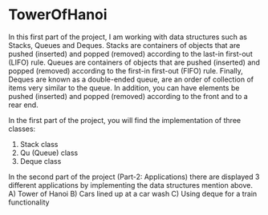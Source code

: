 # TowerOfHanoi

In this first part of the project, I am working with data structures such as Stacks, Queues and Deques. Stacks are containers of objects that are pushed (inserted) and popped (removed) according to the last-in first-out (LIFO) rule. Queues are containers of objects that are pushed (inserted) and popped (removed) according to the first-in first-out (FIFO) rule. Finally, Deques are known as a double-ended queue, are an order of collection of items very similar to the queue. In addition, you can have elements be pushed (inserted) and popped (removed) according to the front and to a rear end. 

In the first part of the project, you will find the implementation of three classes:
1.	Stack class
2.	Qu (Queue) class
3.	Deque class
	
In the second part of the project (Part-2: Applications) there are displayed 3 different applications by implementing the data structures mention above.
A)	Tower of Hanoi
B)	Cars lined up at a car wash
C)	Using deque for a train functionality
